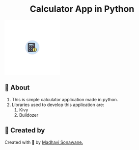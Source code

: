 <html>
  <h1 align="center">Calculator App in Python</h1>
  <img src="https://github.com/CODING-Enthusiast9857/Calculator-App-Python/blob/main/calculatorsplash.png" alt="calculator" height=180 width=180 align="center">
  <h2>&#128204; About </h2>
  <ol>
    <li>This is simple calculator application made in python.</li>
    <li>Libraries used to develop this application are:
      <ol>
        <li>Kivy</li>
        <li>Buildozer</li>
       </ol>
    </li>
  </ol>
  
  <h2>&#128105; Created by </h2>
  <p>Created with &#129293; by 
    <a href="https://github.com/CODING-Enthusiast9857" target="_blank">Madhavi Sonawane.</a>
  </p>
</html>
